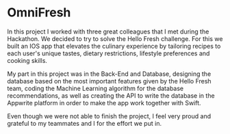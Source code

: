 # OmniFresh
In this project I worked with three great colleagues that I met during the Hackathon.
We decided to try to solve the Hello Fresh challenge.
For this we built an IOS app that elevates the culinary experience by tailoring recipes to each user's unique tastes, dietary restrictions, lifestyle preferences and cooking skills.

My part in this project was in the Back-End and Database, designing the database based on the most important features given by the Hello Fresh team, coding the Machine Learning algorithm for the database recommendations, as well as creating the API to write the database in the Appwrite platform in order to make the app work together with Swift.

Even though we were not able to finish the project, I feel very proud and grateful to my teammates and I for the effort we put in.
